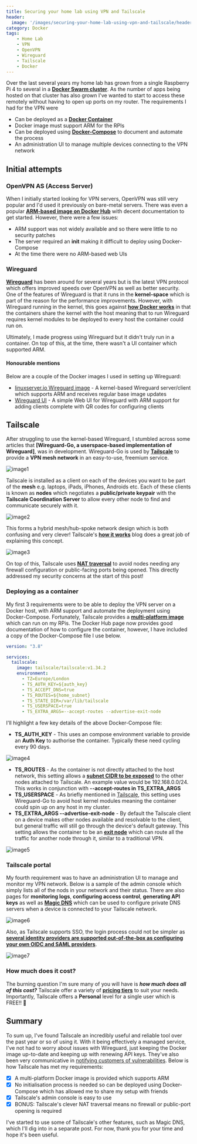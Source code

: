 ```yaml
---
title: Securing your home lab using VPN and Tailscale
header:
  image: '/images/securing-your-home-lab-using-vpn-and-tailscale/header.jpg'
category: Docker
tags:
    - Home Lab
    - VPN
    - OpenVPN
    - Wireguard
    - Tailscale
    - Docker
---
```


Over the last several years my home lab has grown from a single Raspberry Pi 4 to several in a **[Docker Swarm cluster](https://docs.docker.com/engine/swarm/)**. As the number of apps being hosted on that cluster has also grown I've wanted to start to access these remotely without having to open up ports on my router. The requirements I had for the VPN were

- Can be deployed as a **[Docker Container](https://www.docker.com/resources/what-container/)**
- Docker image must support ARM for the RPIs
- Can be deployed using **[Docker-Compose](https://docs.docker.com/compose/compose-file/)** to document and automate the process
- An administration UI to manage multiple devices connecting to the VPN network

## Initial attempts

### OpenVPN AS (Access Server)

When I initially started looking for VPN servers, OpenVPN was still very popular and I'd used it previously on bare-metal servers. There was even a popular **[ARM-based image on Docker Hub](https://hub.docker.com/r/giggio/openvpn-arm)** with decent documentation to get started. However, there were a few issues:

- ARM support was not widely available and so there were little to no security patches
- The server required an **init** making it difficult to deploy using Docker-Compose
- At the time there were no ARM-based web UIs

### Wireguard

**[Wireguard](https://www.wireguard.com)** has been around for several years but is the latest VPN protocol which offers improved speeds over OpenVPN as well as better security. One of the features of Wireguard is that it runs in the **kernel-space** which is part of the reason for the performance improvements. However, with Wireguard running in the kernel, this goes against **[how Docker works](https://stackoverflow.com/questions/16047306/how-is-docker-different-from-a-virtual-machine)** in that the containers share the kernel with the host meaning that to run Wireguard requires kernel modules to be deployed to every host the container could run on.

Ultimately, I made progress using Wireguard but it didn't truly run in a container. On top of this, at the time, there wasn't a UI container which supported ARM.

#### Honourable mentions

Below are a couple of the Docker images I used in setting up Wireguard:

- [linuxserver.io Wireguard image](https://hub.docker.com/r/linuxserver/wireguard) - A kernel-based Wireguard server/client which supports ARM and receives regular base image updates
- [Wireguard UI](https://hub.docker.com/r/ngoduykhanh/wireguard-ui) - A simple Web UI for Wireguard with ARM support for adding clients complete with QR codes for configuring clients

## Tailscale

After struggling to use the kernel-based Wireguard, I stumbled across some articles that **[Wireguard-Go, a userspace-based implementation of Wireguard]**, was in development. Wireguard-Go is used by **[Tailscale](https://tailscale.com/)** to provide a **VPN mesh network** in an easy-to-use, freemium service.

![image1](/images/securing-your-home-lab-using-vpn-and-tailscale/image1.svg)

Tailscale is installed as a client on each of the devices you want to be part of the **mesh** e.g. laptops, iPads, iPhones, Androids etc. Each of these clients is known as **nodes** which negotiates a **public/private keypair** with the **Tailscale Coordination Server** to allow every other node to find and communicate securely with it.

![image2](/images/securing-your-home-lab-using-vpn-and-tailscale/image2.svg)

This forms a hybrid mesh/hub-spoke network design which is both confusing and very clever! Tailscale's **[how it works](https://tailscale.com/blog/how-tailscale-works/)** blog does a great job of explaining this concept.

![image3](/images/securing-your-home-lab-using-vpn-and-tailscale/image3.png)

On top of this, Tailscale uses **[NAT traversal](https://tailscale.com/blog/how-nat-traversal-works/)** to avoid nodes needing any firewall configuration or public-facing ports being opened. This directly addressed my security concerns at the start of this post!

### Deploying as a container

My first 3 requirements were to be able to deploy the VPN server on a Docker host, with ARM support and automate the deployment using Docker-Compose. Fortunately, Tailscale provides a **[multi-platform image](https://hub.docker.com/r/tailscale/tailscale)** which can run on my RPis. The Docker Hub page now provides good documentation of how to configure the container, however, I have included a copy of the Docker-Compose file I use below.

``` yaml
version: "3.8"

services:
  tailscale:
    image: tailscale/tailscale:v1.34.2
    environment:
      - TZ=Europe/London
      - TS_AUTH_KEY=${auth_key}
      - TS_ACCEPT_DNS=true
      - TS_ROUTES=${home_subnet}
      - TS_STATE_DIR=/var/lib/tailscale
      - TS_USERSPACE=true
      - TS_EXTRA_ARGS=--accept-routes --advertise-exit-node
```

I'll highlight a few key details of the above Docker-Compose file:

- **TS_AUTH_KEY** - This uses an compose environment variable to provide an **Auth Key** to authorise the container. Typically these need cycling every 90 days.

![image4](/images/securing-your-home-lab-using-vpn-and-tailscale/image4.png)

- **TS_ROUTES** - As the container is not directly attached to the host network, this setting allows a **[subnet CIDR to be exposed](https://tailscale.com/kb/1019/subnets/)** to the other nodes attached to Tailscale. An example value would be 192.168.0.0/24. This works in conjunction with **--accept-routes in TS_EXTRA_ARGS**
- **TS_USERSPACE** - As briefly mentioned in [Tailscale](#tailscale), this setting uses Wireguard-Go to avoid host kernel modules meaning the container could spin up on any host in my cluster.
- **TS_EXTRA_ARGS --advertise-exit-node** - By default the Tailscale client on a device makes other nodes available and resolvable to the client, but general traffic will still go through the device's default gateway. This setting allows the container to be an **[exit node](https://tailscale.com/kb/1103/exit-nodes/)** which can route all the traffic for another node through it, similar to a traditional VPN.

![image5](/images/securing-your-home-lab-using-vpn-and-tailscale/image5.svg)

### Tailscale portal

My fourth requirement was to have an administration UI to manage and monitor my VPN network. Below is a sample of the admin console which simply lists all of the nods in your network and their status. There are also pages for **monitoring logs**, **configuring access control**, **generating API keys** as well as **[Magic DNS](https://tailscale.com/kb/1081/magicdns/)** which can be used to configure private DNS servers when a device is connected to your Tailscale network.

![image6](/images/securing-your-home-lab-using-vpn-and-tailscale/image6.png)

Also, as Tailscale supports SSO, the login process could not be simpler as **[several identity providers are supported out-of-the-box as configuring your own OIDC and SAML providers](https://tailscale.com/kb/1013/sso-providers/?q=identity)**.

![image7](/images/securing-your-home-lab-using-vpn-and-tailscale/image7.jpg)

### How much does it cost?

The burning question I'm sure many of you will have is ***how much does all of this cost?*** Tailscale offer a variety of **[pricing tiers](https://tailscale.com/pricing/)** to suit your needs. Importantly, Tailscale offers a **Personal** level for a single user which is FREE!! 🥳

## Summary

To sum up, I've found Tailscale an incredibly useful and reliable tool over the past year or so of using it. With it being effectively a managed service, I've not had to worry about issues with Wireguard, just keeping the Docker image up-to-date and keeping up with renewing API keys. They've also been very communicative in [notifying customers of vulnerabilities](https://tailscale.com/blog/windows-security-vulnerabilities/). Below is how Tailscale has met my requirements:

- [x] A multi-platform Docker image is provided which supports ARM
- [x] No initialisation process is needed so can be deployed using Docker-Compose which has allowed me to share my setup with friends
- [x] Tailscale's admin console is easy to use
- [x] BONUS: Tailscale's clever NAT traversal means no firewall or public-port opening is required

I've started to use some of Tailscale's other features, such as Magic DNS, which I'll dig into in a separate post. For now, thank you for your time and hope it's been useful.
